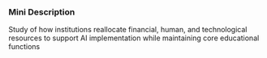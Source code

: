 ### Mini Description

Study of how institutions reallocate financial, human, and technological resources to support AI implementation while maintaining core educational functions
